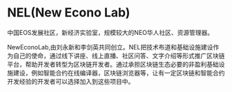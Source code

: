# 

# NEL(New Econo Lab)

中国EOS发展社区，新经济实验室，规模较大的NEO华人社区、资源管理器。

NewEconoLab,由刘永新和李剑英共同创立。NEL把技术布道和基础设施建设作为自己的使命，通过线下讲座、线上直播、社区问答、文字介绍等形式推广区块链平台，帮助开发者转型为区块链开发者。通过承担区块链生态必要的非盈利基础设施建设，例如智能合约在线编译器，区块链浏览器等，让有一定区块链和智能合约开发经验的开发者可以选择加入到这些项目中。

